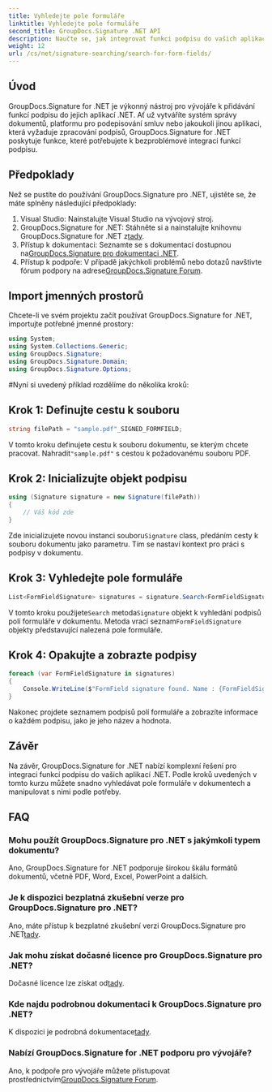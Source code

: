 ```yaml
---
title: Vyhledejte pole formuláře
linktitle: Vyhledejte pole formuláře
second_title: GroupDocs.Signature .NET API
description: Naučte se, jak integrovat funkci podpisu do vašich aplikací .NET pomocí GroupDocs.Signature for .NET. Postupujte podle našich kroků krok za krokem pro bezproblémovou správu dokumentů.
weight: 12
url: /cs/net/signature-searching/search-for-form-fields/
---
```

## Úvod
GroupDocs.Signature for .NET je výkonný nástroj pro vývojáře k přidávání funkcí podpisu do jejich aplikací .NET. Ať už vytváříte systém správy dokumentů, platformu pro podepisování smluv nebo jakoukoli jinou aplikaci, která vyžaduje zpracování podpisů, GroupDocs.Signature for .NET poskytuje funkce, které potřebujete k bezproblémové integraci funkcí podpisu.
## Předpoklady
Než se pustíte do používání GroupDocs.Signature pro .NET, ujistěte se, že máte splněny následující předpoklady:
1. Visual Studio: Nainstalujte Visual Studio na vývojový stroj.
2.  GroupDocs.Signature for .NET: Stáhněte si a nainstalujte knihovnu GroupDocs.Signature for .NET z[tady](https://releases.groupdocs.com/signature/net/).
3.  Přístup k dokumentaci: Seznamte se s dokumentací dostupnou na[GroupDocs.Signature pro dokumentaci .NET](https://tutorials.groupdocs.com/signature/net/).
4.  Přístup k podpoře: V případě jakýchkoli problémů nebo dotazů navštivte fórum podpory na adrese[GroupDocs.Signature Forum](https://forum.groupdocs.com/c/signature/13).

## Import jmenných prostorů
Chcete-li ve svém projektu začít používat GroupDocs.Signature for .NET, importujte potřebné jmenné prostory:
```csharp
using System;
using System.Collections.Generic;
using GroupDocs.Signature;
using GroupDocs.Signature.Domain;
using GroupDocs.Signature.Options;
```
#Nyní si uvedený příklad rozdělíme do několika kroků:
## Krok 1: Definujte cestu k souboru
```csharp
string filePath = "sample.pdf"_SIGNED_FORMFIELD;
```
 V tomto kroku definujete cestu k souboru dokumentu, se kterým chcete pracovat. Nahradit`"sample.pdf"` s cestou k požadovanému souboru PDF.
## Krok 2: Inicializujte objekt podpisu
```csharp
using (Signature signature = new Signature(filePath))
{
    // Váš kód zde
}
```
 Zde inicializujete novou instanci souboru`Signature` class, předáním cesty k souboru dokumentu jako parametru. Tím se nastaví kontext pro práci s podpisy v dokumentu.
## Krok 3: Vyhledejte pole formuláře
```csharp
List<FormFieldSignature> signatures = signature.Search<FormFieldSignature>(SignatureType.FormField);
```
 V tomto kroku použijete`Search` metoda`Signature` objekt k vyhledání podpisů polí formuláře v dokumentu. Metoda vrací seznam`FormFieldSignature` objekty představující nalezená pole formuláře.
## Krok 4: Opakujte a zobrazte podpisy
```csharp
foreach (var FormFieldSignature in signatures)
{
    Console.WriteLine($"FormField signature found. Name : {FormFieldSignature.Name}. Value: {FormFieldSignature.Value}");
}
```
Nakonec projdete seznamem podpisů polí formuláře a zobrazíte informace o každém podpisu, jako je jeho název a hodnota.

## Závěr
Na závěr, GroupDocs.Signature for .NET nabízí komplexní řešení pro integraci funkcí podpisu do vašich aplikací .NET. Podle kroků uvedených v tomto kurzu můžete snadno vyhledávat pole formuláře v dokumentech a manipulovat s nimi podle potřeby.
## FAQ
### Mohu použít GroupDocs.Signature pro .NET s jakýmkoli typem dokumentu?
Ano, GroupDocs.Signature for .NET podporuje širokou škálu formátů dokumentů, včetně PDF, Word, Excel, PowerPoint a dalších.
### Je k dispozici bezplatná zkušební verze pro GroupDocs.Signature pro .NET?
 Ano, máte přístup k bezplatné zkušební verzi GroupDocs.Signature pro .NET[tady](https://releases.groupdocs.com/).
### Jak mohu získat dočasné licence pro GroupDocs.Signature pro .NET?
 Dočasné licence lze získat od[tady](https://purchase.groupdocs.com/temporary-license/).
### Kde najdu podrobnou dokumentaci k GroupDocs.Signature pro .NET?
 K dispozici je podrobná dokumentace[tady](https://tutorials.groupdocs.com/signature/net/).
### Nabízí GroupDocs.Signature for .NET podporu pro vývojáře?
 Ano, k podpoře pro vývojáře můžete přistupovat prostřednictvím[GroupDocs.Signature Forum](https://forum.groupdocs.com/c/signature/13).